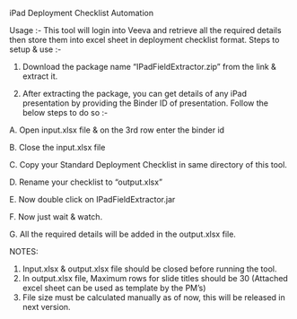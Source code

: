iPad Deployment Checklist Automation

Usage :- This tool will login into Veeva and retrieve all the required details then store them into excel sheet in deployment checklist format.
Steps to setup & use :-
1.	Download the package name “IPadFieldExtractor.zip” from the link & extract it.

2.	After extracting the package, you can get details of any iPad presentation by providing the Binder ID of presentation. Follow the below steps to do so :-

  A.	Open input.xlsx file & on the 3rd row enter the binder id
  
  B.	Close the input.xlsx file
  
  C.	Copy your Standard Deployment Checklist in same directory of this tool.
  
  D.	Rename your checklist to “output.xlsx”
  
  E.	Now double click on IPadFieldExtractor.jar
  
  F.	Now just wait & watch.
  
  G.	All the required details will be added in the output.xlsx file.

NOTES: 
1.	Input.xlsx & output.xlsx file should be closed before running the tool.
2.	In output.xlsx file, Maximum rows for slide titles should be 30 (Attached excel sheet can be used as template by the PM’s)
3.	File size must be calculated manually as of now, this will be released in next version.

